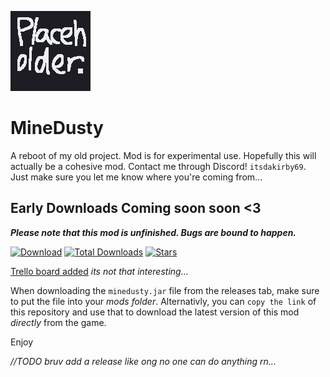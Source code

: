 ![Logo](assets/sprites/icon-git.png?align=center)

# MineDusty
A reboot of my old project. Mod is for experimental use. Hopefully this will actually be a cohesive mod. Contact me through Discord! `itsdakirby69`. Just make sure you let me know where you're coming from...

## Early Downloads Coming soon soon <3

**_Please note that this mod is unfinished. Bugs are bound to happen._**

[![Download](https://img.shields.io/github/v/release/ItsKirby69/MineDusty?color=green&include_prereleases&label=DOWNLOAD%20LATEST%20RELEASE&logo=github&logoColor=green&style=for-the-badge)](https://github.com/ItsKirby69/MineDusty/releases) [![Total Downloads](https://img.shields.io/github/downloads/ItsKirby69/MineDusty/total?color=555555&label=%20&style=for-the-badge&logo=docusign&logoColor=green)](https://github.com/ItsKirby69/MineDusty/releases) [![Stars](https://img.shields.io/github/stars/ItsKirby69/MineDusty?style=for-the-badge)](https://github.com/ItsKirby69/MineDusty/stargazers)

[Trello board added](https://trello.com/b/1wTgcEBs/minedusty) *its not that interesting...*

When downloading the `minedusty.jar` file from the releases tab, make sure to put the file into your *mods folder*.
Alternativly, you can `copy the link` of this repository and use that to download the latest version of this mod *directly* from the game.

Enjoy

*//TODO bruv add a release like ong no one can do anything rn...*